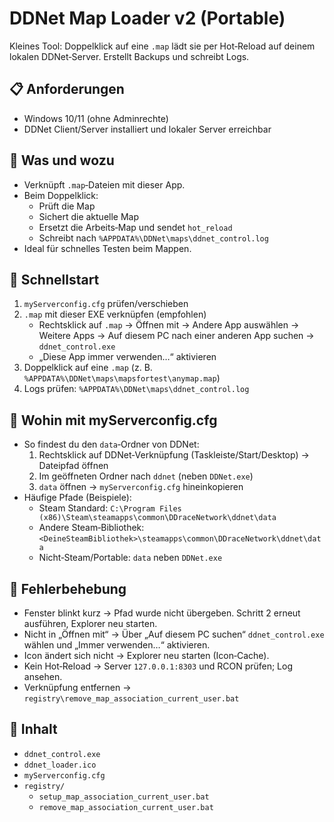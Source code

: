 # DDNet Map Loader v2 (Portable)

Kleines Tool: Doppelklick auf eine `.map` lädt sie per Hot‑Reload auf deinem lokalen DDNet‑Server. Erstellt Backups und schreibt Logs.

## 📋 Anforderungen
- Windows 10/11 (ohne Adminrechte)
- DDNet Client/Server installiert und lokaler Server erreichbar

## 🤔 Was und wozu
- Verknüpft `.map`‑Dateien mit dieser App.
- Beim Doppelklick:
  - Prüft die Map
  - Sichert die aktuelle Map
  - Ersetzt die Arbeits‑Map und sendet `hot_reload`
  - Schreibt nach `%APPDATA%\DDNet\maps\ddnet_control.log`
- Ideal für schnelles Testen beim Mappen.

## 🚀 Schnellstart
1) `myServerconfig.cfg` prüfen/verschieben
2) `.map` mit dieser EXE verknüpfen (empfohlen)
   - Rechtsklick auf `.map` → Öffnen mit → Andere App auswählen → Weitere Apps → Auf diesem PC nach einer anderen App suchen → `ddnet_control.exe`
   - „Diese App immer verwenden…“ aktivieren
3) Doppelklick auf eine `.map` (z. B. `%APPDATA%\DDNet\maps\mapsfortest\anymap.map`)
4) Logs prüfen: `%APPDATA%\DDNet\maps\ddnet_control.log`

## 📁 Wohin mit myServerconfig.cfg
- So findest du den `data`‑Ordner von DDNet:
  1) Rechtsklick auf DDNet‑Verknüpfung (Taskleiste/Start/Desktop) → Dateipfad öffnen
  2) Im geöffneten Ordner nach `ddnet` (neben `DDNet.exe`)
  3) `data` öffnen → `myServerconfig.cfg` hineinkopieren
- Häufige Pfade (Beispiele):
  - Steam Standard: `C:\Program Files (x86)\Steam\steamapps\common\DDraceNetwork\ddnet\data`
  - Andere Steam‑Bibliothek: `<DeineSteamBibliothek>\steamapps\common\DDraceNetwork\ddnet\data`
  - Nicht‑Steam/Portable: `data` neben `DDNet.exe`

## 🧰 Fehlerbehebung
- Fenster blinkt kurz → Pfad wurde nicht übergeben. Schritt 2 erneut ausführen, Explorer neu starten.
- Nicht in „Öffnen mit“ → Über „Auf diesem PC suchen“ `ddnet_control.exe` wählen und „Immer verwenden…“ aktivieren.
- Icon ändert sich nicht → Explorer neu starten (Icon‑Cache).
- Kein Hot‑Reload → Server `127.0.0.1:8303` und RCON prüfen; Log ansehen.
- Verknüpfung entfernen → `registry\remove_map_association_current_user.bat`

## 📂 Inhalt
- `ddnet_control.exe`
- `ddnet_loader.ico`
- `myServerconfig.cfg`
- `registry/`
  - `setup_map_association_current_user.bat`
  - `remove_map_association_current_user.bat`